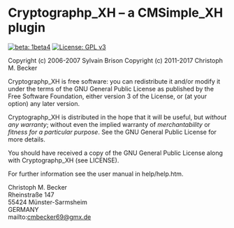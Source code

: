 Cryptographp_XH – a CMSimple_XH plugin
======================================

[![beta: 1beta4](https://img.shields.io/badge/beta-1beta4-red.svg)](https://github.com/cmb69/cryptographp_xh/releases/tag/1beta4)
[![License: GPL v3](https://img.shields.io/badge/License-GPL%20v3-blue.svg)](http://www.gnu.org/licenses/gpl-3.0)

Copyright (c) 2006-2007 Sylvain Brison
Copyright (c) 2011-2017 Christoph M. Becker

Cryptographp_XH is free software: you can redistribute it and/or modify
it under the terms of the GNU General Public License as published by
the Free Software Foundation, either version 3 of the License, or
(at your option) any later version.

Cryptographp_XH is distributed in the hope that it will be useful,
but *without any warranty*; without even the implied warranty of
*merchantability* or *fitness for a particular purpose*.  See the
GNU General Public License for more details.

You should have received a copy of the GNU General Public License
along with Cryptographp_XH (see LICENSE).

For further information see the user manual in help/help.htm.

Christoph M. Becker  
Rheinstraße 147  
55424 Münster-Sarmsheim  
GERMANY  
mailto:cmbecker69@gmx.de
